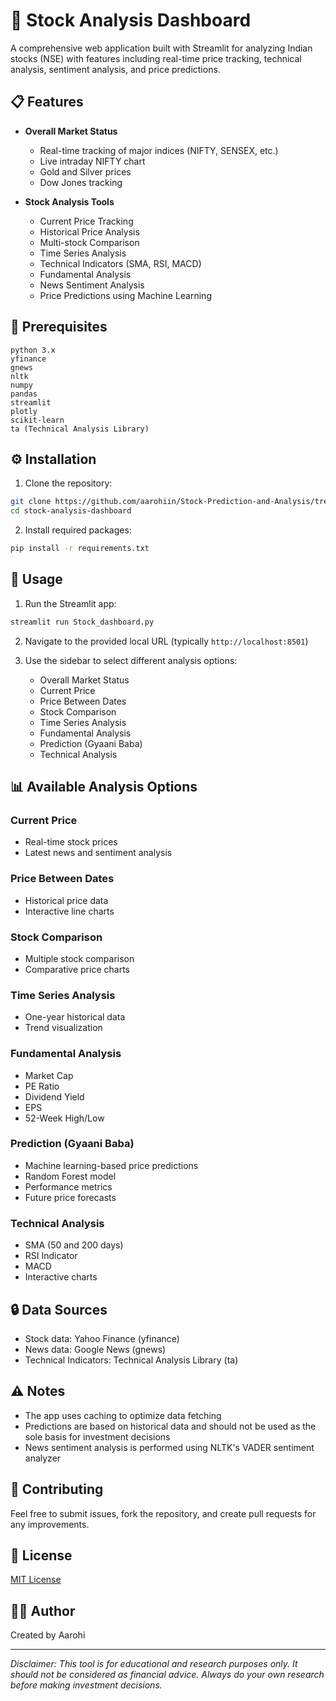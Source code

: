 # 🚀 Stock Analysis Dashboard

A comprehensive web application built with Streamlit for analyzing Indian stocks (NSE) with features including real-time price tracking, technical analysis, sentiment analysis, and price predictions.

## 📋 Features

- **Overall Market Status**
  - Real-time tracking of major indices (NIFTY, SENSEX, etc.)
  - Live intraday NIFTY chart
  - Gold and Silver prices
  - Dow Jones tracking

- **Stock Analysis Tools**
  - Current Price Tracking
  - Historical Price Analysis
  - Multi-stock Comparison
  - Time Series Analysis
  - Technical Indicators (SMA, RSI, MACD)
  - Fundamental Analysis
  - News Sentiment Analysis
  - Price Predictions using Machine Learning

## 🔧 Prerequisites

```
python 3.x
yfinance
gnews
nltk
numpy
pandas
streamlit
plotly
scikit-learn
ta (Technical Analysis Library)
```

## ⚙️ Installation

1. Clone the repository:
```bash
git clone https://github.com/aarohiin/Stock-Prediction-and-Analysis/tree/main
cd stock-analysis-dashboard
```

2. Install required packages:
```bash
pip install -r requirements.txt
```

## 🚀 Usage

1. Run the Streamlit app:
```bash
streamlit run Stock_dashboard.py
```

2. Navigate to the provided local URL (typically `http://localhost:8501`)

3. Use the sidebar to select different analysis options:
   - Overall Market Status
   - Current Price
   - Price Between Dates
   - Stock Comparison
   - Time Series Analysis
   - Fundamental Analysis
   - Prediction (Gyaani Baba)
   - Technical Analysis

## 📊 Available Analysis Options

### Current Price
- Real-time stock prices
- Latest news and sentiment analysis

### Price Between Dates
- Historical price data
- Interactive line charts

### Stock Comparison
- Multiple stock comparison
- Comparative price charts

### Time Series Analysis
- One-year historical data
- Trend visualization

### Fundamental Analysis
- Market Cap
- PE Ratio
- Dividend Yield
- EPS
- 52-Week High/Low

### Prediction (Gyaani Baba)
- Machine learning-based price predictions
- Random Forest model
- Performance metrics
- Future price forecasts

### Technical Analysis
- SMA (50 and 200 days)
- RSI Indicator
- MACD
- Interactive charts

## 🔒 Data Sources

- Stock data: Yahoo Finance (yfinance)
- News data: Google News (gnews)
- Technical Indicators: Technical Analysis Library (ta)

## ⚠️ Notes

- The app uses caching to optimize data fetching
- Predictions are based on historical data and should not be used as the sole basis for investment decisions
- News sentiment analysis is performed using NLTK's VADER sentiment analyzer

## 🤝 Contributing

Feel free to submit issues, fork the repository, and create pull requests for any improvements.

## 📄 License

[MIT License](LICENSE)

## 👩‍💻 Author

Created by Aarohi

---

*Disclaimer: This tool is for educational and research purposes only. It should not be considered as financial advice. Always do your own research before making investment decisions.*
